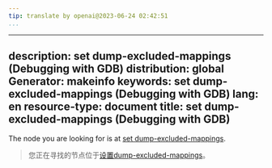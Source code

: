 ```yaml
---
tip: translate by openai@2023-06-24 02:42:51
...
```

---
description: set dump-excluded-mappings (Debugging with GDB)
distribution: global
Generator: makeinfo
keywords: set dump-excluded-mappings (Debugging with GDB)
lang: en
resource-type: document
title: set dump-excluded-mappings (Debugging with GDB)
---

The node you are looking for is at [set dump-excluded-mappings](Core-File-Generation.html#set-dump_002dexcluded_002dmappings).

> 您正在寻找的节点位于[设置dump-excluded-mappings](Core-File-Generation.html#set-dump_002dexcluded_002dmappings)。
